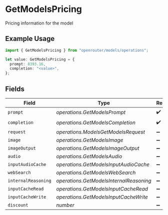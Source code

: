 # GetModelsPricing

Pricing information for the model

## Example Usage

```typescript
import { GetModelsPricing } from "openrouter/models/operations";

let value: GetModelsPricing = {
  prompt: 8393.16,
  completion: "<value>",
};
```

## Fields

| Field                                   | Type                                    | Required                                | Description                             |
| --------------------------------------- | --------------------------------------- | --------------------------------------- | --------------------------------------- |
| `prompt`                                | *operations.GetModelsPrompt*            | :heavy_check_mark:                      | N/A                                     |
| `completion`                            | *operations.GetModelsCompletion*        | :heavy_check_mark:                      | N/A                                     |
| `request`                               | *operations.ModelsGetModelsRequest*     | :heavy_minus_sign:                      | N/A                                     |
| `image`                                 | *operations.GetModelsImage*             | :heavy_minus_sign:                      | N/A                                     |
| `imageOutput`                           | *operations.GetModelsImageOutput*       | :heavy_minus_sign:                      | N/A                                     |
| `audio`                                 | *operations.GetModelsAudio*             | :heavy_minus_sign:                      | N/A                                     |
| `inputAudioCache`                       | *operations.GetModelsInputAudioCache*   | :heavy_minus_sign:                      | N/A                                     |
| `webSearch`                             | *operations.GetModelsWebSearch*         | :heavy_minus_sign:                      | N/A                                     |
| `internalReasoning`                     | *operations.GetModelsInternalReasoning* | :heavy_minus_sign:                      | N/A                                     |
| `inputCacheRead`                        | *operations.GetModelsInputCacheRead*    | :heavy_minus_sign:                      | N/A                                     |
| `inputCacheWrite`                       | *operations.GetModelsInputCacheWrite*   | :heavy_minus_sign:                      | N/A                                     |
| `discount`                              | *number*                                | :heavy_minus_sign:                      | N/A                                     |
